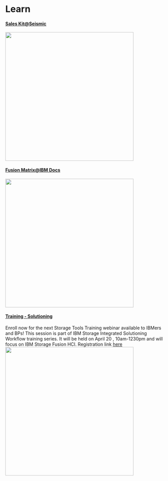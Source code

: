 
<BR>
<BR>
    
# Learn

#### [Sales Kit@Seismic](https://ibm.seismic.com/Link/Content/DCgFfq4m3dm9MG7BgD3X6qP7dHWd)
<img src=https://user-images.githubusercontent.com/38366661/231651516-e27ea304-7fff-405c-994a-a22c5295723e.png width=400>

#### [Fusion Matrix@IBM Docs](https://www.ibm.com/docs/en/storage-fusion/2.5?topic=services-storage-fusion-support-matrix)
<img src=https://user-images.githubusercontent.com/38366661/231650860-aaeee8e5-61fe-4f3b-b39a-ed80f0e34276.png width=400>

#### [Training - Solutioning](https://ibm.biz/storagetoolstraining)
Enroll now for the next Storage Tools Training webinar available to IBMers and BPs! This session is part of  IBM Storage Integrated Solutioning Workflow training series.  It will be held on April 20 , 10am-1230pm and will focus on IBM Storage Fusion HCI. Registration link [here](https://ibm.webex.com/weblink/register/r004324f5f6fd4a95507c3aa14fe867e9)
<img src=https://user-images.githubusercontent.com/38366661/231650585-055a4e48-ca43-478c-96ac-786f95c79837.png width=400>







